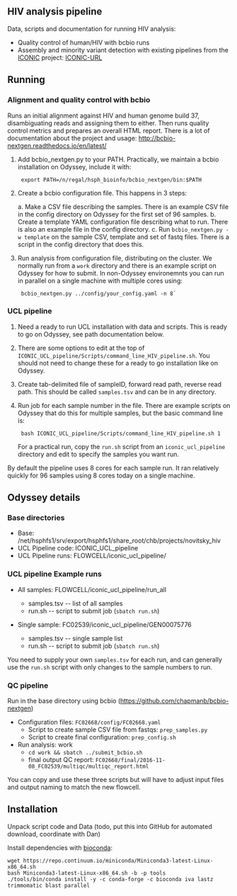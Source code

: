 ## HIV analysis pipeline

Data, scripts and documentation for running HIV analysis:

- Quality control of human/HIV with bcbio runs
- Assembly and minority variant detection with existing pipelines from the
  [ICONIC](https://www.ucl.ac.uk/health-informatics/research/impact-in-research/iconic) project:
  [ICONIC-URL](https://github.com/ICONIC-UCL)

## Running

### Alignment and quality control with bcbio

Runs an initial alignment against HIV and human genome build 37, disambiguating
reads and assigning them to either. Then runs quality control metrics and
prepares an overall HTML report. There is a lot of documentation about the
project and usage: http://bcbio-nextgen.readthedocs.io/en/latest/

1. Add bcbio_nextgen.py to your PATH. Practically, we maintain a bcbio
   installation on Odyssey, include it with:

        export PATH=/n/regal/hsph_bioinfo/bcbio_nextgen/bin:$PATH

2. Create a bcbio configuration file. This happens in 3 steps:

   a. Make a CSV file describing the samples. There is an example CSV file in
      the config directory on Odyssey for the first set of 96 samples.
   b. Create a template YAML configuration file describing what to run. There is
      also an example file in the config directory.
   c. Run `bcbio_nextgen.py -w template` on the sample CSV, template and set of
      fastq files. There is a script in the config directory that does this.

3. Run analysis from configuration file, distributing on the cluster. We
   normally run from a `work` directory and there is an example script on
   Odyssey for how to submit. In non-Odyssey environemnts you can run in
   parallel on a single machine with multiple cores using:

        bcbio_nextgen.py ../config/your_config.yaml -n 8`

### UCL pipeline

1. Need a ready to run UCL installation with data and scripts. This is ready to
   go on Odyssey, see path documentation below.

2. There are some options to edit at the top of
   `ICONIC_UCL_pipeline/Scripts/command_line_HIV_pipeline.sh`. You should not
   need to change these for a ready to go installation like on Odyssey.

3. Create tab-delimited file of sampleID, forward read path, reverse read path.
   This should be called `samples.tsv` and can be in any directory.

4. Run job for each sample number in the file. There are example scripts on
   Odyssey that do this for multiple samples, but the basic command line is:

        bash ICONIC_UCL_pipeline/Scripts/command_line_HIV_pipeline.sh 1

   For a practical run, copy the `run.sh` script from an `iconic_ucl_pipeline`
   directory and edit to specify the samples you want run.

By default the pipeline uses 8 cores for each sample run. It ran relatively
quickly for 96 samples using 8 cores today on a single machine.

## Odyssey details

### Base directories

- Base: /net/hsphfs1/srv/export/hsphfs1/share_root/chb/projects/novitsky_hiv
- UCL Pipeline code: ICONIC_UCL_pipeline
- UCL Pipeline runs: FLOWCELL/iconic_ucl_pipeline/

### UCL pipeline Example runs

- All samples: FLOWCELL/iconic_ucl_pipeline/run_all
   - samples.tsv -- list of all samples
   - run.sh -- script to submit job (`sbatch run.sh`)

- Single sample: FC02539/iconic_ucl_pipeline/GEN00075776
   - samples.tsv -- single sample list
   - run.sh -- script to submit job (`sbatch run.sh`)

You need to supply your own `samples.tsv` for each run, and can generally use
the `run.sh` script with only changes to the sample numbers to run.

### QC pipeline

Run in the base directory using bcbio (https://github.com/chapmanb/bcbio-nextgen)

- Configuration files: `FC02668/config/FC02668.yaml`
   - Script to create sample CSV file from fastqs: `prep_samples.py`
   - Script to create final configuration: `prep_config.sh`
- Run analysis: work
   - `cd work && sbatch ../submit_bcbio.sh`
   - final output QC report: `FC02668/final/2016-11-08_FC02539/multiqc/multiqc_report.html`

You can copy and use these three scripts but will have to adjust input files and output
naming to match the new flowcell.

## Installation

Unpack script code and Data (todo, put this into GitHub for automated download,
coordinate with Dan)

Install dependencies with [bioconda](https://bioconda.github.io/):

    wget https://repo.continuum.io/miniconda/Miniconda3-latest-Linux-x86_64.sh
    bash Miniconda3-latest-Linux-x86_64.sh -b -p tools
    ./tools/bin/conda install -y -c conda-forge -c bioconda iva lastz trimmomatic blast parallel
